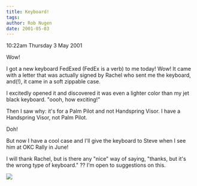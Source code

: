 ```yaml
---
title: Keyboard!
tags: 
author: Rob Nugen
date: 2001-05-03
---
```


<p class=date>10:22am Thursday 3 May 2001</p>

<p>Wow!</p>

<p>I got a new keyboard FedExed (FedEx is a verb) to
me today!  Wow!  It came with a letter that was
actually signed by Rachel who sent me the keyboard,
and(!), it came in a soft zippable case.</p>

<p>I excitedly opened it and discovered it was even a
lighter color than my jet black keyboard.  "oooh, how
exciting!"</p>

<p>Then I saw why: it's for a Palm Pilot and not
Handspring Visor.  I have a Handspring Visor, not Palm
Pilot.</p>

<p>Doh!</p>

<p>But now I have a cool case and I'll give the
keyboard to Steve when I see him at OKC Rally in
June!</p>

<p>I will thank Rachel, but is there any "nice" way of
saying, "thanks, but it's the wrong type of keyboard."
??  I'm open to suggestions on this.</p>

<p><img src="/images/rob/wL-ROB.gif"/></p>

